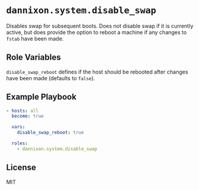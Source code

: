 # `dannixon.system.disable_swap`

Disables swap for subsequent boots.
Does not disable swap if it is currently active, but does provide the option to reboot a machine if any changes to `fstab` have been made.

## Role Variables

`disable_swap_reboot` defines if the host should be rebooted after changes have been made (defaults to `false`).

## Example Playbook

```yaml
- hosts: all
  become: true

  vars:
    disable_swap_reboot: true

  roles:
    - dannixon.system.disable_swap
```

## License

MIT
